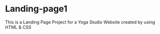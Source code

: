 # Landing-page1
This is a Landing Page Project for a Yoga Studio Website created by using HTML & CSS
